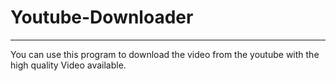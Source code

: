 # Youtube-Downloader
-------------------------------------

You can use this program to download the video from the youtube with the high quality Video available.

